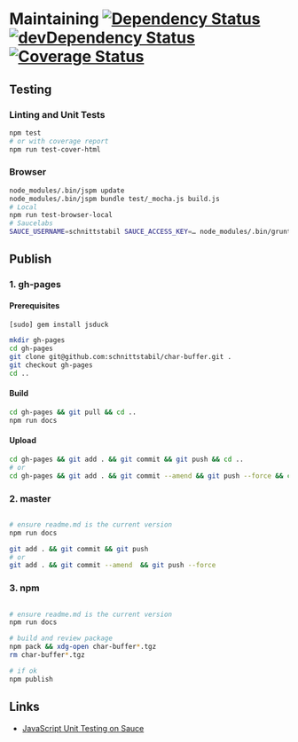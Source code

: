 # Maintaining [![Dependency Status](https://david-dm.org/schnittstabil/char-buffer.svg)](https://david-dm.org/schnittstabil/char-buffer) [![devDependency Status](https://david-dm.org/schnittstabil/char-buffer/dev-status.svg)](https://david-dm.org/schnittstabil/char-buffer#info=devDependencies) [![Coverage Status](https://coveralls.io/repos/github/schnittstabil/char-buffer/badge.svg?branch=master)](https://coveralls.io/github/schnittstabil/char-buffer?branch=master)


## Testing

### Linting and Unit Tests

```bash
npm test
# or with coverage report
npm run test-cover-html
```

### Browser

```bash
node_modules/.bin/jspm update
node_modules/.bin/jspm bundle test/_mocha.js build.js
# Local
npm run test-browser-local
# Saucelabs
SAUCE_USERNAME=schnittstabil SAUCE_ACCESS_KEY=… node_modules/.bin/grunt saucelabs
```


## Publish

### 1. gh-pages

#### Prerequisites

```bash
[sudo] gem install jsduck

mkdir gh-pages
cd gh-pages
git clone git@github.com:schnittstabil/char-buffer.git .
git checkout gh-pages
cd ..
```

#### Build

```bash
cd gh-pages && git pull && cd ..
npm run docs
```

#### Upload

```bash
cd gh-pages && git add . && git commit && git push && cd ..
# or
cd gh-pages && git add . && git commit --amend && git push --force && cd ..
```

### 2. master

```bash

# ensure readme.md is the current version
npm run docs

git add . && git commit && git push
# or
git add . && git commit --amend  && git push --force
```

### 3. npm
```bash

# ensure readme.md is the current version
npm run docs

# build and review package
npm pack && xdg-open char-buffer*.tgz
rm char-buffer*.tgz

# if ok
npm publish
```

## Links

* [JavaScript Unit Testing on Sauce](https://wiki.saucelabs.com/display/DOCS/JavaScript+Unit+Testing)
